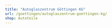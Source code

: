```yaml
---
title: "Autoglaszentrum Göttingen KG"
url: /goettingen/autoglaszentrum-goettingen-kg/
shop: Autoteile
---
```

